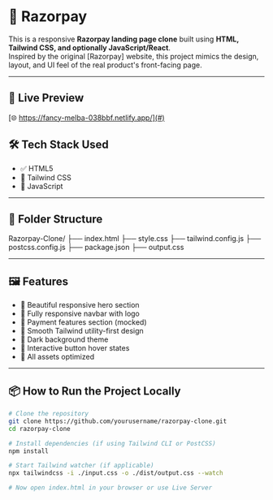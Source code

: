 # 🧾 Razorpay 

This is a responsive **Razorpay landing page clone** built using **HTML, Tailwind CSS, and optionally JavaScript/React**.  
Inspired by the original [Razorpay] website, this project mimics the design, layout, and UI feel of the real product's front-facing page.

---

## 🔗 Live Preview

[🌐 https://fancy-melba-038bbf.netlify.app/](#)  





## 🛠 Tech Stack Used

- ✅ HTML5  
- 🎨 Tailwind CSS  
- 🧠 JavaScript  


---

## 📁 Folder Structure

Razorpay-Clone/
├── index.html
├── style.css 
├── tailwind.config.js
├── postcss.config.js
├── package.json
├── output.css


---

## 🖼 Features

- 🔵 Beautiful responsive hero section
- 📱 Fully responsive navbar with logo
- 🧾 Payment features section (mocked)
- 🎨 Smooth Tailwind utility-first design
- 🌙 Dark background theme 
- 🧩 Interactive button hover states
- 🧷 All assets optimized

---

## 📦 How to Run the Project Locally

```bash
# Clone the repository
git clone https://github.com/yourusername/razorpay-clone.git
cd razorpay-clone

# Install dependencies (if using Tailwind CLI or PostCSS)
npm install

# Start Tailwind watcher (if applicable)
npx tailwindcss -i ./input.css -o ./dist/output.css --watch

# Now open index.html in your browser or use Live Server

